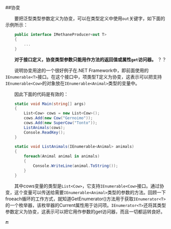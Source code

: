 ##协变

&emsp;&emsp;要把泛型类型参数定义为协变，可以在类型定义中使用`out`关键字，如下面的示例所示：

```csharp
    public interface IMethaneProducer<out T>
    {
        ...
    }
```

&emsp;&emsp;**对于接口定义，协变类型参数只能用作方法的返回值或属性`get`访问器。** ？？

&emsp;&emsp;说明协变用途的一个很好例子在.NET Framework中，即前面使用的`IEnumerable<T>`接口。在这个接口中，项类型T定义为协变，这表示可以把支持`IEnumerable<Cow>`的对象放在`IEnumerable<Animal>`类型的变量中。

&emsp;&emsp;因此下面的代码是有效的：

```csharp
    static void Main(string[] args)
    {
        List<Cow> cows = new List<Cow>();
        cows.Add(new Cow("Gernoimo"));
        cows.Add(new SuperCow("Tonto"));
        ListAnimals(cows);
        Console.ReadKey();
    }
    
    static void ListAnimals(IEnumerable<Animal> animals)
    {
        foreach(Animal animal in animals)
        {
            Console.WriteLine(animal.ToString());
        }
    }
```

&emsp;&emsp;其中cows变量的类型是`List<Cow>`，它支持`IEnumerable<Cow>`接口。通过协变，这个变量可以传送给需要`IEnumerable<Animal>`类型的参数的方法。回顾一下froeach循环的工作方式，就知道GetEnumerator()方法用于获取`IEnumerator<T>`的一个枚举器，该枚举器的Current属性用于访问项。`IEnumerator<T>`还将其类型参数定义为协变，这表示可以把它用作参数的get访问器，而且一切都运转良好。


🔚